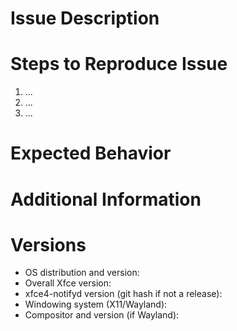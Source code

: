 <!--
Please fill this template out in full. Issue reports with missing
relevant information may be closed without comment.
-->

# Issue Description

<!--
More detail is better.  Details that you think are unimportant may not
be.
-->

# Steps to Reproduce Issue

<!--
Clear, easy-to-follow reproduction steps are key to understanding and
fixing the issue.
-->

1. ...
2. ...
3. ...

# Expected Behavior

<!--
Often it isn't clear: what did you expect to happen that didn't happen?
-->

# Additional Information

<!--
Please list the values of any settings that may be relevant to the
issue.  Include any relevant logs our console output.  If a screenshot
or screencast video may be helpful, attach it here.
-->

# Versions

<!--
Please try to test with the latest version, if possible.
-->

* OS distribution and version:
* Overall Xfce version:
* xfce4-notifyd version (git hash if not a release):
* Windowing system (X11/Wayland):
* Compositor and version (if Wayland):

